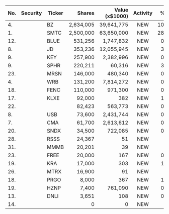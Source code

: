 No. | Security | Ticker | Shares | Value (x$1000) | Activity | % Port
|--- | --- | --- | ---:| ---:|:---:| ---:|
 4.||BZ</a>|2,634,005|39,641,775|NEW|10.81%|<a href=rel="bookmark"></a>
1.||SMTC</a>|2,500,000|63,650,000|NEW|28.76%|<a href=rel="bookmark"></a>
12.||BLUE</a>|531,256|1,747,832|NEW|0.78%|<a href=rel="bookmark"></a>
8.||JD</a>|353,236|12,055,945|NEW|3.28%|<a href=rel="bookmark"></a>
9.||KEY</a>|257,900|2,382,996|NEW|0.18%|<a href=rel="bookmark"></a>
9.||SPHR</a>|220,211|60,316|NEW|3.05%|<a href=rel="bookmark"></a>
23.||MRSN</a>|146,000|480,340|NEW|0.21%|<a href=rel="bookmark"></a>
4.||WRB</a>|131,200|7,814,272|NEW|0.59%|<a href=rel="bookmark"></a>
18.||FENC</a>|110,000|971,300|NEW|0.43%|<a href=rel="bookmark"></a>
17.||KLXE</a>|92,000|382|NEW|1.81%|<a href=rel="bookmark"></a>
22.|||82,423|563,773|NEW|0.25%|rel="bookmark"></a>
8.||USB</a>|73,600|2,431,744|NEW|0.18%|<a href=rel="bookmark"></a>
7.||CMA</a>|61,700|2,613,612|NEW|0.19%|<a href=rel="bookmark"></a>
20.||SNDX</a>|34,500|722,085|NEW|0.32%|<a href=rel="bookmark"></a>
28.||RSSS</a>|24,367|51|NEW|0%|<a href=rel="bookmark"></a>
31.||MMMB</a>|20,201|39|NEW|0%|<a href=rel="bookmark"></a>
23.||FREE</a>|20,000|167|NEW|0.79%|<a href=rel="bookmark"></a>
19.||KRA</a>|17,000|303|NEW|1.44%|<a href=rel="bookmark"></a>
26.||MTRX</a>|16,900|91|NEW|0%|<a href=rel="bookmark"></a>
18.||PRGO</a>|8,000|367|NEW|1.74%|<a href=rel="bookmark"></a>
19.||HZNP</a>|7,400|761,090|NEW|0.34%|<a href=rel="bookmark"></a>
13.||DNLI</a>|3,651|108|NEW|0.07%|<a href=rel="bookmark"></a>
14.|||0|0|NEW|0%|rel="bookmark"></a>

